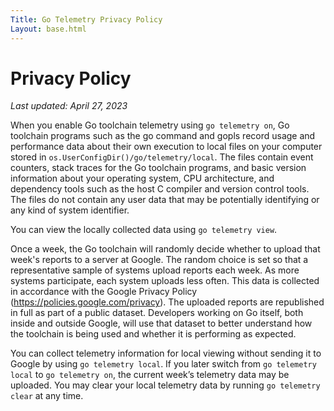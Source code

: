 ```yaml
---
Title: Go Telemetry Privacy Policy
Layout: base.html
---
```


# Privacy Policy

_Last updated: April 27, 2023_

When you enable Go toolchain telemetry using `go telemetry on`, Go toolchain
programs such as the go command and gopls record usage and performance data
about their own execution to local files on your computer stored in
`os.UserConfigDir()/go/telemetry/local`. The files contain event counters, stack
traces for the Go toolchain programs, and basic version information about your
operating system, CPU architecture, and dependency tools such as the host C
compiler and version control tools. The files do not contain any user data that
may be potentially identifying or any kind of system identifier.

You can view the locally collected data using `go telemetry view`.

Once a week, the Go toolchain will randomly decide whether to upload that week's
reports to a server at Google. The random choice is set so that a representative
sample of systems upload reports each week. As more systems participate, each
system uploads less often. This data is collected in accordance with the Google
Privacy Policy (https://policies.google.com/privacy). The uploaded reports are
republished in full as part of a public dataset. Developers working on Go
itself, both inside and outside Google, will use that dataset to better
understand how the toolchain is being used and whether it is performing as
expected.

You can collect telemetry information for local viewing without sending it to
Google by using `go telemetry local`. If you later switch from
`go telemetry local` to `go telemetry on`, the current week’s telemetry data may
be uploaded. You may clear your local telemetry data by running
`go telemetry clear` at any time.
